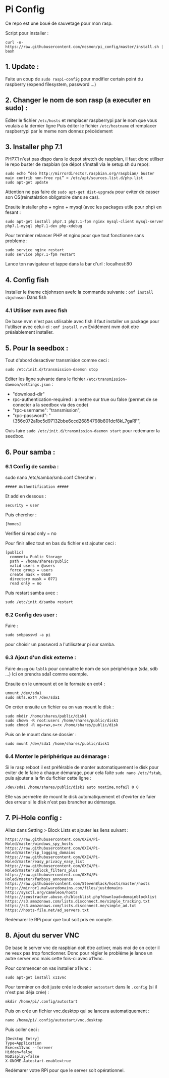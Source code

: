 # Pi Config
Ce repo est une boué de sauvetage pour mon rasp.

Script pour installer :
```
curl -o- https://raw.githubusercontent.com/nesmon/pi_config/master/install.sh | bash
```

## 1. Update :
Faite un coup de `sudo raspi-config` pour modifier certain point du raspberry (expend filesystem, password ...)

## 2. Changer le nom de son rasp (a executer en sudo) :
Editer le fichier `/etc/hosts` et remplacer raspberrypi par le nom que vous voulais a la dernier ligne
Puis éditer le fichier `/etc/hostname` et remplacer raspberrypi par le meme nom donnez précédement

## 3. Installer php 7.1
PHP7.1 n'est pas dispo dans le depot stretch de raspbian, il faut donc utiliser le repo buster de raspbian (ce dépot s'install via le setup.sh du repo):
```
sudo echo “deb http://mirrordirector.raspbian.org/raspbian/ buster main contrib non-free rpi” > /etc/apt/sources.list.d/php.list
sudo apt-get update
```
Attention ne pas faire de `sudo apt-get dist-upgrade` pour eviter de casser son OS(reinstalation obligatoire dans se cas).

Ensuite installer php + nginx + mysql (avec les packages utile pour php) en fesant :
```
sudo apt-get install php7.1 php7.1-fpm nginx mysql-client mysql-server php7.1-mysql php7.1-dev php-xdebug  
```

Pour terminer relancer PHP et nginx pour que tout fonctionne sans probleme :
```
sudo service nginx restart
sudo service php7.1-fpm restart
```

Lance ton navigateur et tappe dans la bar d'url :
localhost:80

## 4. Config fish
Installer le theme cbjohnson avefc la commande suivante :
```omf install cbjohnson```
Dans fish

### 4.1 Utiliser nvm avec fish
De base nvm n'est pas utilisable avec fish il faut installer un package pour l'utiliser avec celui-ci :
```omf install nvm```
Evidément nvm doit etre préalablement installer.

## 5. Pour la seedbox : 
Tout d'abord desactiver transmision comme ceci :
```
sudo /etc/init.d/transmission-daemon stop
```

Editer les ligne suivante dans le fichier `/etc/transmission-daemon/settings.json` :
- "download-dir"
- rpc-authentication-required : a mettre sur true ou false (permet de se conecter a la seedbox via des code)
- "rpc-username": "transmission",
- "rpc-password": "{356c072a1bc5d97132bbe6ccd26854798b801dcf8kL7gaRF",

Ouis faire `sudo /etc/init.d/transmission-daemon start` pour redemarer la seedbox.

## 6. Pour samba :
### 6.1 Config de samba :
sudo nano /etc/samba/smb.conf
Chercher :
```
##### Authentification #####
```
Et add en dessous :
```
security = user
```
Puis chercher : 
```
[homes]
```
Verifier si read only = no

Pour finir allez tout en bas du fichier est ajouter ceci : 
```
[public]
  comment= Public Storage
  path = /home/shares/public
  valid users = @users
  force group = users
  create mask = 0660
  directory mask = 0771
  read only = no
```

Puis restart samba avec : 
```
sudo /etc/init.d/samba restart
```
### 6.2 Config des user :
Faire : 
```
sudo smbpasswd -a pi
```
pour choisir un password a l'utilisateur pi sur samba.


### 6.3 Ajout d'un disk externe :
Faire `dmseg` ou `lsblk` pour connaitre le nom de son périphérique (sda, sdb ...)
Ici on prendra sda1 comme exemple.

Ensuite on le unmount et on le formate en ext4 :
```
umount /dev/sda1
sudo mkfs.ext4 /dev/sda1
```

On créer ensuite un fichier ou on vas mount le disk :
```
sudo mkdir /home/shares/public/disk1
sudo chown -R root:users /home/shares/public/disk1
sudo chmod -R ug=rwx,o=rx /home/shares/public/disk
```

Puis on le mount dans se dossier :
```
sudo mount /dev/sda1 /home/shares/public/disk1
```

### 6.4 Monter le périphérique au démarage :
Si le rasp reboot il est préférable de monter automatiquement le disk pour eviter de le faire a chaque démarage, pour cela faite `sudo nano /etc/fstab`, puis ajouter a la fin du fichier cette ligne : 
```
/dev/sda1 /home/shares/public/disk1 auto noatime,nofail 0 0
```
Elle vas permetre de mount le disk automatiquement et d'evirter de faier des erreur si le disk n'est pas brancher au démarage.

## 7. Pi-Hole config :
Allez dans Setting > Block Lists et ajouter les liens suivant : 
```
https://raw.githubusercontent.com/0XE4/Pi-Holed/master/windows_spy_hosts
https://raw.githubusercontent.com/0XE4/Pi-Holed/master/ip_logging_domains
https://raw.githubusercontent.com/0XE4/Pi-Holed/master/easy_privacy_easy_list
https://raw.githubusercontent.com/0XE4/Pi-Holed/master/ublock_filters_plus
https://raw.githubusercontent.com/0XE4/Pi-Holed/master/fanboys_annoyance
https://raw.githubusercontent.com/StevenBlack/hosts/master/hosts
https://mirror1.malwaredomains.com/files/justdomains
http://sysctl.org/cameleon/hosts
https://zeustracker.abuse.ch/blocklist.php?download=domainblocklist
https://s3.amazonaws.com/lists.disconnect.me/simple_tracking.txt
https://s3.amazonaws.com/lists.disconnect.me/simple_ad.txt
https://hosts-file.net/ad_servers.txt
```

Redémarer le RPi pour que tout soit pris en compte.

## 8. Ajout du server VNC
De base le server vnc de raspbian doit être activer, mais moi de on coter il ne veux pas trop fonctionner.
Donc pour régler le probléme je lance un autre server vnc mais cette fois-ci avec x11vnc.

Pour commencer on vas installer x11vnc :
```
sudo apt-get install x11vnc
```
Pour terminer on doit juste crée le dossier `autostart` dans le `.config` (si il n'est pas dèja crée) :
```
mkdir /home/pi/.config/autostart
```
Puis on crée un fichier vnc.desktop qui se lancera automatiquement :
```
nano /home/pi/.config/autostart/vnc.desktop
```

Puis coller ceci :
```
[Desktop Entry]
Type=Application
Exec=x11vnc --forever
Hidden=false
NoDisplay=false
X-GNOME-Autostart-enable=true
```

Redémarer votre RPi pour que le server soit opérationnel.





 





